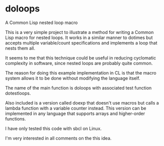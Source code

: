 # doloops
A Common Lisp nested loop macro

This is a very simple project to illustrate a method for writing a
Common Lisp macro for nested loops.  It works in a similar manner to
dotimes but accepts multiple variable/count specifications and
implements a loop that nests them all.

It seems to me that this technique could be useful in reducing
cyclomatic complexity in software, since nested loops are probably
quite common.

The reason for doing this example implementation in CL is that the
macro system allows it to be done without modifying the language
itself. 

The name of the main function is doloops with associated test function
dotestloops. 

Also included is a version called doexp that doesn't use macros but
calls a lambda function with a variable counter instead.  This version
can be implemented in any language that supports arrays and
higher-order functions.

I have only tested this code with sbcl on Linux.

I'm very interested in all comments on the this idea.
